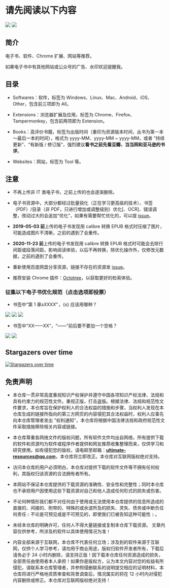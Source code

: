 # 请先阅读以下内容

[![](https://img.shields.io/badge/made%20with-%e2%9d%a4-ff69b4.svg?style=flat-square)](#)
[![](https://img.shields.io/badge/for%201000+%20users-🐧-388adc.svg)](//shang.qq.com/wpa/qunwpa?idkey=a3bb2045ed46fc0da55c10def4752d29c20bd6e99f925434ddd758c8e34e0d96)

## 简介

电子书、软件、Chrome 扩展、网站等推荐。

如果电子书中有其他网站或公众号的广告、水印欢迎提醒我。

## 目录

* Softwares：软件，标签为 Windows、Linux、Mac、Android、iOS、Other，包含前三项即为 All。

* Extensions：浏览器扩展及应用，标签为 Chrome、Firefox、Tampermonkey，包含前两项即为 Extension。

* Books：高评价书籍，标签为出版时间（重印为资源版本时间，丛书为第一本～最后一本的时间），格式为 yyyy-MM、yyyy-MM ~ yyyy-MM，或者 “持续更新”、“有新版 / 修订版”，强烈建议**看书之前先看豆瓣、当当网和亚马逊的书评**。

* Websites：网站，标签为 Tool 等。

## 注意

* 不再上传非 IT 类电子书，之前上传的也会逐渐删除。

* 电子书资源中，大部分都经过批量锐化（正在学习更高级的技术）、书签（PDF）/目录（非 PDF，只进行增加或调整级别）优化[、OCR]、错误调整，改动过大的会追加“优化”，如果有需要帮忙优化的，可以提 [issue](../../issues/3)。

* **2019-05-03 前**上传的电子书发现用 calibre 转换 EPUB 格式时压缩了图片，可能造成图片不清晰，之前的遇到了会重传。

* **2020-11-23 前**上传的电子书发现用 calibre 转换 EPUB 格式时可能会去除行间距或段落间距，影响阅读体验，以后不再转换，除优化操作外，仅修改元数据，之前的遇到了会重传。

* 重新使用百度网盘分享资源，链接不存在的资源发 [issue](../../issues/4)。

* 推荐安装 Chrome 插件：[Octotree](https://www.chromefor.com/?s=Octotree)，以获取更好的检索体验。

### 征集以下电子书优化规范（点击选项即投票）

* 书签中“第 1 章${s}XXXX”，${s} 应该用哪种？

[![](https://api.gh-polls.com/poll/01CZWAT16HQXVZEJFVQ0YKVJWW/%E4%B8%80%E4%B8%AA%E5%8D%8A%E8%A7%92%E7%A9%BA%E6%A0%BC)](https://api.gh-polls.com/poll/01CZWAT16HQXVZEJFVQ0YKVJWW/%E4%B8%80%E4%B8%AA%E5%8D%8A%E8%A7%92%E7%A9%BA%E6%A0%BC/vote)
[![](https://api.gh-polls.com/poll/01CZWAT16HQXVZEJFVQ0YKVJWW/%E4%B8%A4%E4%B8%AA%E5%8D%8A%E8%A7%92%E7%A9%BA%E6%A0%BC)](https://api.gh-polls.com/poll/01CZWAT16HQXVZEJFVQ0YKVJWW/%E4%B8%A4%E4%B8%AA%E5%8D%8A%E8%A7%92%E7%A9%BA%E6%A0%BC/vote)
[![](https://api.gh-polls.com/poll/01CZWAT16HQXVZEJFVQ0YKVJWW/%E4%B8%80%E4%B8%AA%E5%85%A8%E8%A7%92%E7%A9%BA%E6%A0%BC)](https://api.gh-polls.com/poll/01CZWAT16HQXVZEJFVQ0YKVJWW/%E4%B8%80%E4%B8%AA%E5%85%A8%E8%A7%92%E7%A9%BA%E6%A0%BC/vote)

* 书签中“XX——XX”，“——”前后要不要加一个空格？

[![](https://api.gh-polls.com/poll/01CZWAYRRX1935XZBRSG09K2G5/true)](https://api.gh-polls.com/poll/01CZWAYRRX1935XZBRSG09K2G5/true/vote)
[![](https://api.gh-polls.com/poll/01CZWAYRRX1935XZBRSG09K2G5/false)](https://api.gh-polls.com/poll/01CZWAYRRX1935XZBRSG09K2G5/false/vote)

## Stargazers over time

[![Stargazers over time](https://starchart.cc/duanluan/ultimate-resources-zh-hans.svg)](https://starchart.cc/duanluan/ultimate-resources-zh-hans)

## 免责声明

* 本仓库一贯非常高度重视知识产权保护并遵守中国各项知识产权法律、法规和具有约束力的规范性文件。重视正版，打击盗版。根据法律、法规和规范性文件要求，本仓库旨在保护权利人的合法权益的措施和步骤，当权利人发现在本仓库生成的链接所指向的第三方网页的内容侵犯其合法权益时，权利人应事先向本仓库管理者发出 "权利通知"，本仓库将根据中国法律法规和政府规范性文件采取措施移除相关内容或链接。

* 本仓库尊重各网络文件的版权问题，所有软件文件均出自网络，所有提供下载的软件和资源均为软件或程序作者提供和网友推荐收集整理而来，仅供学习和研究使用。如有侵犯您的版权，请电邮至邮箱：**ultimate-resources@qq.com**，本仓库将立即改正。本仓库对互联网版权绝对支持。

* 访问本仓库的用户必须明白，本仓库对提供下载的软件文件等不拥有任何权利，其版权归该资源的合法拥有者所有。 

* 本网站不保证本仓库提供的下载资源的准确性、安全性和完整性；同时本仓库也不承担用户因使用这些下载资源对自己和他人造成任何形式的损失或伤害。 

* 不论何种情形我们都不对任何由于使用或无法使用本仓库提供的信息所造成的直接的、间接的、附带的、特殊的或余波所及的损失、灵失、债务或中断负任何责任﹝不论是可预见或是不可预见的，即使我们巳被告知这种可能性﹞。

* 未经本仓库的明确许可，任何人不得大量链接或复制本仓库下载资源。
文章内容仅供参考，所涉及的软件以具体使用情况为准！

* 内容全部来源于互联网，本仓库不代表任何立场；涉及到的软件来源于互联网，仅供个人学习参考，请勿用于商业用途，版权归软件开发者所有，下载后请务必于 24 小时内删除，请支持正版！因下载本仓库任何资源造成的损失，全部责任由使用者本人承担！如果你是版权方，认为本文内容对您的权益有所侵犯，请联系本仓库管理者，并参照侵删联系的说明提交相应的证明材料，本仓库将进行严格地资质审查和背景调查后，情况属实的将在 12 小时内对侵犯内容删除或修正。本仓库对互联网版权绝对支持！
